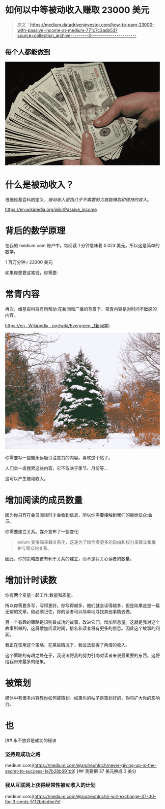# 如何以中等被动收入赚取 23000 美元

> 原文：<https://medium.datadriveninvestor.com/how-to-earn-23000-with-passive-income-at-medium-771c7c3adb53?source=collection_archive---------3----------------------->

## 每个人都能做到

![](img/7e424a0133f10719b7375c76093f6f69.png)

# 什么是被动收入？

根据维基百科的定义，*被动收入是指几乎不需要努力就能赚取和维持的收入。*

https://en.wikipedia.org/wiki/Passive_income

# 背后的数学原理

在我的 medium.com 账户中，每阅读 1 分钟意味着 0.023 美元。所以这是简单的数学。

1 百万分钟= 23000 美元

如果你想要这笔钱，你需要:

# 常青内容

再次，维基百科将有所帮助:在新闻和广播的背景下，常青内容是对时间不敏感的内容。

[https://en . Wikipedia . org/wiki/Evergreen _(新闻学)](https://en.wikipedia.org/wiki/Evergreen_(journalism))

![](img/b6d67f8ca2eba678852e3ab051b42423.png)

你需要写一些能永远吸引注意力的内容。喜欢这个帖子。

人们会一直搜索这些内容。它不取决于季节、月份等…

这可以产生被动收入。

# 增加阅读的成员数量

因为你只有在会员阅读时才会收到信息，所以你需要接触到我们的目标受众:会员。

你需要建立关系。媒介宣布了一些变化:

> edium 变得越来越关系化，这是为了给作者更多的自由和权力来建立和维护与观众的关系。

因此，你的策略应该有利于关系的建立，而不是只关心读者的数量。

# 增加计时读数

你有两个变量一起工作:数量和质量。

所以你需要多写，写得更好。你写得越多，他们就会读得越多，但是如果这是一篇无聊的文章，你必须记住，你的读者可以简单地寻找其他事情去做。

另一个有趣的策略是识别最成功的故事，改进它们，增加信息量。这就是我对这个故事所做的。这将增加阅读时间，排名和读者将有更多的信息。因此这个故事的利润。

我正在使用这个策略，在某些情况下，我设法获得了两倍的收入。

这个策略的有趣之处在于，我设法将我的努力引向对读者来说最重要的东西，这将给我带来最多的结果。

# 被策划

媒体中有很多内容教你如何被策划。如果你的帖子是策划好的，你将扩大你的影响力。

# 也

[](https://medium.com/@andreuhlrich/never-giving-up-is-the-secret-to-success-1e7b28b691b9) [## 永不放弃是成功的秘诀

### 坚持是成功之路

medium.com](https://medium.com/@andreuhlrich/never-giving-up-is-the-secret-to-success-1e7b28b691b9) [](https://medium.com/@andreuhlrich/i-will-exchange-37-00-for-3-cents-5112bdcdbe7e) [## 我要把 37 美元换成 3 美分

### 我从互联网上获得经常性被动收入的计划

medium.com](https://medium.com/@andreuhlrich/i-will-exchange-37-00-for-3-cents-5112bdcdbe7e)